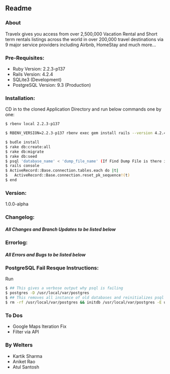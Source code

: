 ## Readme

### About
Travelx gives you access from over 2,500,000 Vacation Rental and Short term rentals listings across the world in over 200,000 travel destinations via 9 major service providers including Airbnb, HomeStay and much more...

### Pre-Requisites:

- Ruby Version: 2.2.3-p137
- Rails Version: 4.2.4
- SQLite3 (Development)
- PostgreSQL Version: 9.3 (Production)

### Installation:
CD in to the cloned Application Directory and run below commands one by one:

```sh
$ rbenv local 2.2.3-p137
```
```sh
$ RBENV_VERSION=2.2.3-p137 rbenv exec gem install rails --version 4.2.4
```

```sh
$ budle install
$ rake db:create:all
$ rake db:migrate
$ rake db:seed
$ psql 'database_name' < 'dump_file_name' (If Find Dump File is there in root)
$ rails console
$ ActiveRecord::Base.connection.tables.each do |t|
$   ActiveRecord::Base.connection.reset_pk_sequence!(t)
$ end
```
### Version:
1.0.0-alpha

### Changelog:
##### All Changes and Branch Updates to be listed below


### Errorlog:
##### All Errors and Bugs to be listed below


### PostgreSQL Fail Resque Instructions:

Run 
```sh
$ ## This gives a verbose output why psql is failing
$ postgres -D /usr/local/var/postgres
$ ## This removes all instance of old databases and reinitializes psql
$ rm -rf /usr/local/var/postgres && initdb /usr/local/var/postgres -E utf8
```

### To Dos
- Google Maps Iteration Fix
- Filter via API

### By Welters
- Kartik Sharma
- Aniket Rao
- Atul Santosh